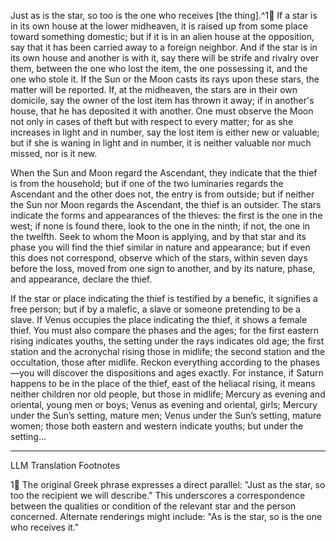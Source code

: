 Just as is the star, so too is the one who receives [the thing].^1🤖 If a star is in its own house at the lower midheaven, it is raised up from some place toward something domestic; but if it is in an alien house at the opposition, say that it has been carried away to a foreign neighbor. And if the star is in its own house and another is with it, say there will be strife and rivalry over them, between the one who lost the item, the one possessing it, and the one who stole it. If the Sun or the Moon casts its rays upon these stars, the matter will be reported. If, at the midheaven, the stars are in their own domicile, say the owner of the lost item has thrown it away; if in another's house, that he has deposited it with another. One must observe the Moon not only in cases of theft but with respect to every matter; for as she increases in light and in number, say the lost item is either new or valuable; but if she is waning in light and in number, it is neither valuable nor much missed, nor is it new.

When the Sun and Moon regard the Ascendant, they indicate that the thief is from the household; but if one of the two luminaries regards the Ascendant and the other does not, the entry is from outside; but if neither the Sun nor Moon regards the Ascendant, the thief is an outsider. The stars indicate the forms and appearances of the thieves: the first is the one in the west; if none is found there, look to the one in the ninth; if not, the one in the twelfth. Seek to whom the Moon is applying, and by that star and its phase you will find the thief similar in nature and appearance; but if even this does not correspond, observe which of the stars, within seven days before the loss, moved from one sign to another, and by its nature, phase, and appearance, declare the thief.

If the star or place indicating the thief is testified by a benefic, it signifies a free person; but if by a malefic, a slave or someone pretending to be a slave. If Venus occupies the place indicating the thief, it shows a female thief. You must also compare the phases and the ages; for the first eastern rising indicates youths, the setting under the rays indicates old age; the first station and the acronychal rising those in midlife; the second station and the occultation, those after midlife. Reckon everything according to the phases—you will discover the dispositions and ages exactly. For instance, if Saturn happens to be in the place of the thief, east of the heliacal rising, it means neither children nor old people, but those in midlife; Mercury as evening and oriental, young men or boys; Venus as evening and oriental, girls; Mercury under the Sun’s setting, mature men; Venus under the Sun’s setting, mature women; those both eastern and western indicate youths; but under the setting...

---

LLM Translation Footnotes

1🤖 The original Greek phrase expresses a direct parallel: "Just as the star, so too the recipient we will describe." This underscores a correspondence between the qualities or condition of the relevant star and the person concerned. Alternate renderings might include: "As is the star, so is the one who receives it."